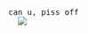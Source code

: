 <kbd><br>can u, piss off<br>&nbsp;  </kbd>
![](https://komarev.com/ghpvc/?username=p4rtypoison&style=plastic)
